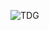 ![TDG](https://github.com/yuankong666/Ultimate-RAT-Collection/assets/128066597/bd9fdf40-311a-46f9-b8d7-9c337540f772)
